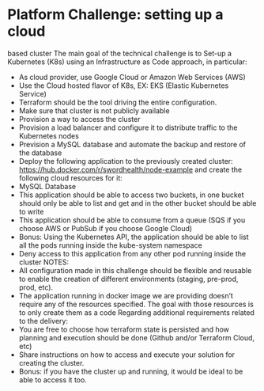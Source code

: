 # Platform Challenge: setting up a cloud
based cluster
The main goal of the technical challenge is to Set-up a Kubernetes (K8s) using an Infrastructure
as Code approach, in particular:
- As cloud provider, use Google Cloud or Amazon Web Services (AWS)
- Use the Cloud hosted flavor of K8s, EX: EKS (Elastic Kubernetes Service)
- Terraform should be the tool driving the entire configuration.
- Make sure that cluster is not publicly available
- Provision a way to access the cluster
- Provision a load balancer and configure it to distribute traffic to the Kubernetes nodes
- Prevision a MySQL database and automate the backup and restore of the database
- Deploy the following application to the previously created cluster:
https://hub.docker.com/r/swordhealth/node-example and create the following cloud
resources for it:
- MySQL Database
- This application should be able to access two buckets, in one bucket should only
be able to list and get and in the other bucket should be able to write
- This application should be able to consume from a queue (SQS if you choose
AWS or PubSub if you choose Google Cloud)
- Bonus: Using the Kubernetes API, the application should be able to list all the
pods running inside the kube-system namespace
- Deny access to this application from any other pod running inside the cluster
NOTES:
- All configuration made in this challenge should be flexible and reusable to enable the
creation of different environments (staging, pre-prod, prod, etc).
- The application running in docker image we are providing doesn’t require any of the
resources specified. The goal with those resources is to only create them as a code
Regarding additional requirements related to the delivery:
- You are free to choose how terraform state is persisted and how planning and execution
should be done (Github and/or Terraform Cloud, etc)
- Share instructions on how to access and execute your solution for creating the cluster.
- Bonus: if you have the cluster up and running, it would be ideal to be able to access it
too.
